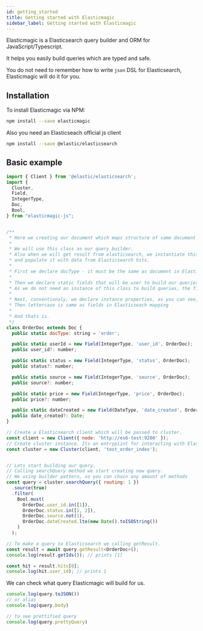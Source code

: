 ```yaml
---
id: getting_started
title: Getting started with Elasticmagic
sidebar_label: Getting started with Elasticmagic
---
```


Elasticmagic is a Elasticsearch query builder and ORM for JavaScript/Typescript.

It helps you easily build queries which are typed and safe. 

You do not need to remember how to write `json` DSL for Elasticsearch, Elasticmagic will do it for you.

## Installation

To install Elasticmagic via NPM:

```bash
npm install --save elasticmagic
```

Also you need an Elasticseach official js client

```bash
npm install --save @elastic/elasticsearch
```

## Basic example

```javascript
import { Client } from '@elastic/elasticsearch';
import { 
  Cluster,
  Field,
  IntegerType,
  Doc,
  Bool,
} from "elasticmagic-js";


/**
 * Here we creating our document which maps structure of same document in Elasticsearch.  
 * 
 * We will use this class as our query builder.
 * Also when we will get result from elasticsearch, we instantiate this class
 * and populate it with data from Elasticsearch hits.
 * 
 * First we declare docType - it must be the same as document in Elasticsearch mapping. 
 * 
 * Then we declare static fields that will be user to build our queries. 
 * As we do not need an instance of this class to build queries, the fields are static.
 * 
 * Next, conventionaly, we declare instance properties, as you can see, with almost same name. 
 * Then lettercase is same as fields in Elasticseach mapping
 * 
 * And thats is.  
 */
class OrderDoc extends Doc {
  public static docType: string = 'order';

  public static userId = new Field(IntegerType, 'user_id', OrderDoc);
  public user_id?: number;

  public static status = new Field(IntegerType, 'status', OrderDoc);
  public status?: number;

  public static source = new Field(IntegerType, 'source', OrderDoc);
  public source?: number;

  public static price = new Field(IntegerType, 'price', OrderDoc);
  public price?: number;

  public static dateCreated = new Field(DateType, 'date_created', OrderDoc);
  public date_created?: Date;
}

// Create a Elasticsearch client which will be passed to cluster.
const client = new Client({ node: 'http://es6-test:9200' });
// Create cluster instance. Its an entrypiint for interacting with Elasticsearch.
const cluster = new Cluster(client, 'test_order_index');


// Lets start building our query.
// Calling searchQuery method we start creating new query.
// We using builder pattern, so you can chain any amount of methods
const query = cluster.searchQuery({ routing: 1 })
  .source(true)
  .filter(
    Bool.must(
      OrderDoc.user_id.in([1]),
      OrderDoc.status.in([1, 2]),
      OrderDoc.source.not(1),
      OrderDoc.dateCreated.lte(new Date().toISOString())
    )
  );

// To make a query to Elasticsearch we calling getResult.
const result = await query.getResult<OrderDoc>();
console.log(result.getIds()); // prints [1]

const hit = result.hits[0];
console.log(hit.user_id); // prints 1
```

We can check what query Elasticmagic will build for us.

```javascript
console.log(query.toJSON()) 
// or alias 
console.log(query.body)

// to see prettified query
console.log(query.prettyQuery)
```
